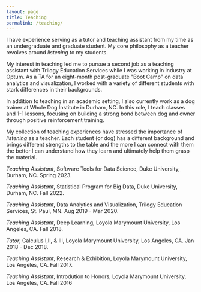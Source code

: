 ```yaml
--- 
layout: page
title: Teaching
permalink: /teaching/
---
```


I have experience serving as a tutor and teaching assistant from my time as an undergraduate and graduate
student. My core philosophy as a teacher revolves around *listening* to my students. 

My interest in teaching led me to pursue a second job as a teaching assistant with Trilogy Education Services while I 
was working in industry at Optum. As a TA for an eight-month post-graduate "Boot Camp" on data analytics and visualization,
I worked with a variety of different students with stark differences in their backgrounds.

In addition to teaching in an academic setting, I also currently work as a dog trainer at Whole Dog Institute in Durham, NC.
In this role, I teach classes and 1-1 lessons, focusing on building a strong bond between dog and owner through positive 
reinforcement training. 

My collection of teaching experiences have stressed the importance of *listening* as a teacher. Each student (or dog) 
has a different background and brings different strengths to the table and the more I can connect with them the better I
can understand how they learn and ultimately help them grasp the material.

*Teaching Assistant*, Software Tools for Data Science, Duke University, Durham, NC. Spring 2023.

*Teaching Assistant*, Statistical Program for Big Data, Duke University, Durham, NC. Fall 2022.

*Teaching Assistant*, Data Analytics and Visualization, Trilogy Education Services, St. Paul, MN. Aug 2019 - Mar 2020.

*Teaching Assistant*, Deep Learning, Loyola Marymount University, Los Angeles, CA. Fall 2018.

*Tutor*, Calculus I,II, & III, Loyola Marymount University, Los Angeles, CA. Jan 2018 - Dec 2018.

*Teaching Assistant*, Research & Exhibition, Loyola Marymount University, Los Angeles, CA. Fall 2017.

*Teaching Assistant*, Introdution to Honors, Loyola Marymount University, Los Angeles, CA. Fall 2016